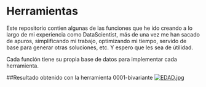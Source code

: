 # Herramientas
Este repositorio contien algunas de las funciones que he ido creando a lo largo de mi experiencia como DataScientist, más de una vez me han sacado de apuros,
simplificando mi trabajo, optimizando mi tiempo, servido de base para generar otras soluciones, etc. Y espero que les sea de útilidad.

Cada función tiene su propia base de datos para implementar cada herramienta.


##Resultado obtenido con la herramienta 0001-bivariante
[![EDAD.jpg](https://i.postimg.cc/NMbtF7wL/EDAD.jpg)](https://postimg.cc/HcJRPMnC)


